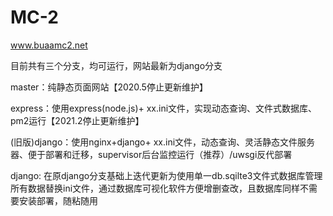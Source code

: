 # MC-2
www.buaamc2.net

目前共有三个分支，均可运行，网站最新为django分支

master：纯静态页面网站【2020.5停止更新维护】

express：使用express(node.js)+ xx.ini文件，实现动态查询、文件式数据库、pm2运行【2021.2停止更新维护】

(旧版)django：使用nginx+django+ xx.ini文件，动态查询、灵活静态文件服务器、便于部署和迁移，supervisor后台监控运行（推荐）/uwsgi反代部署

django: 在原django分支基础上迭代更新为使用单一db.sqilte3文件式数据库管理所有数据替换ini文件，通过数据库可视化软件方便增删查改，且数据库同样不需要安装部署，随粘随用
